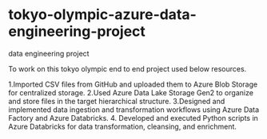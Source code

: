 # tokyo-olympic-azure-data-engineering-project
data engineering project


To work on this tokyo olympic end to end project used below resources.

1.Imported CSV files from GitHub and uploaded them to Azure Blob Storage for centralized storage.
2.Used Azure Data Lake Storage Gen2 to organize and store files in the target hierarchical structure.
3.Designed and implemented data ingestion and transformation workflows using Azure Data Factory and Azure Databricks.
4. Developed and executed Python scripts in Azure Databricks for data transformation, cleansing, and enrichment.
   
